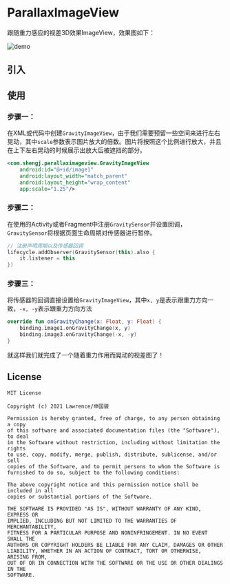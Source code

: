 # ParallaxImageView


跟随重力感应的视差3D效果ImageView，效果图如下：

![demo](material/demo.gif)

## 引入

## 使用

### 步骤一：

在XML或代码中创建`GravityImageView`，由于我们需要预留一些空间来进行左右晃动，其中`scale`参数表示图片放大的倍数。图片将按照这个比例进行放大，并且在上下左右晃动的时候展示出放大后被遮挡的部分。

```xml
<com.shengj.parallaximageview.GravityImageView
    android:id="@+id/image1"
    android:layout_width="match_parent"
    android:layout_height="wrap_content"
    app:scale="1.25"/>
```

### 步骤二：

在使用的Activity或者Fragment中注册`GravitySensor`并设置回调，`GravitySensor`将根据页面生命周期对传感器进行暂停。

```kotlin
// 注册声明周期以及传感器回调
lifecycle.addObserver(GravitySensor(this).also {
    it.listener = this
})
```

### 步骤三：

将传感器的回调直接设置给`GravityImageView`，其中`x, y`是表示跟重力方向一致，`-x, -y`表示跟重力方向方法

```kotlin
override fun onGravityChange(x: Float, y: Float) {
    binding.image1.onGravityChange(x, y)
    binding.image3.onGravityChange(-x, -y)
}
```

就这样我们就完成了一个随着重力作用而晃动的视差图了！

## License

```
MIT License

Copyright (c) 2021 Lawrence/申国骏

Permission is hereby granted, free of charge, to any person obtaining a copy
of this software and associated documentation files (the "Software"), to deal
in the Software without restriction, including without limitation the rights
to use, copy, modify, merge, publish, distribute, sublicense, and/or sell
copies of the Software, and to permit persons to whom the Software is
furnished to do so, subject to the following conditions:

The above copyright notice and this permission notice shall be included in all
copies or substantial portions of the Software.

THE SOFTWARE IS PROVIDED "AS IS", WITHOUT WARRANTY OF ANY KIND, EXPRESS OR
IMPLIED, INCLUDING BUT NOT LIMITED TO THE WARRANTIES OF MERCHANTABILITY,
FITNESS FOR A PARTICULAR PURPOSE AND NONINFRINGEMENT. IN NO EVENT SHALL THE
AUTHORS OR COPYRIGHT HOLDERS BE LIABLE FOR ANY CLAIM, DAMAGES OR OTHER
LIABILITY, WHETHER IN AN ACTION OF CONTRACT, TORT OR OTHERWISE, ARISING FROM,
OUT OF OR IN CONNECTION WITH THE SOFTWARE OR THE USE OR OTHER DEALINGS IN THE
SOFTWARE.
```

